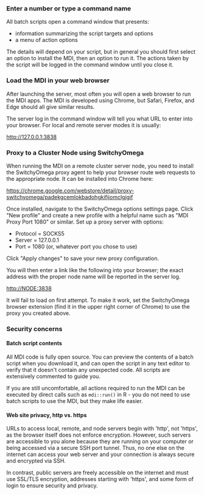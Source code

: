 ### Enter a number or type a command name

All batch scripts open a command window that presents:

- information summarizing the script targets and options
- a menu of action options

The details will depend on your
script, but in general you should first select an 
option to install the MDI, then an option to run it.
The actions taken by the script will be logged
in the command window until you close it.

### Load the MDI in your web browser

After launching the server, most often you will open 
a web browser to run the MDI apps. 
The MDI is developed using Chrome, but Safari, Firefox, and Edge should all 
give similar results.

The server log in the command window will tell you
what URL to enter into your browser. For local
and remote server modes it is usually:

<http://127.0.0.1:3838>

### Proxy to a Cluster Node using SwitchyOmega

When running the MDI on a remote cluster server node,
you need to install the SwitchyOmega proxy agent to help 
your browser route web requests to the appropriate node. 
It can be installed into Chrome here:

<https://chrome.google.com/webstore/detail/proxy-switchyomega/padekgcemlokbadohgkifijomclgjgif>

Once installed, navigate to the SwitchyOmega options settings page.
Click "New profile" and create a new profile with a helpful name
such as "MDI Proxy Port 1080" or similar. Set up a proxy server
with options:

- Protocol = SOCKS5
- Server = 127.0.0.1
- Port = 1080 (or, whatever port you chose to use)

Click "Apply changes" to save your new proxy configuration.

You will then enter a link like the following into your browser;
the exact address with the proper node name will be reported in the server log.

<http://NODE:3838>

It will fail to load on first attempt. To make it work, set the SwitchyOmega 
browser extension (find it in the upper right corner of Chrome) 
to use the proxy you created above.

### Security concerns

#### Batch script contents

All MDI code is fully open source. You can preview the contents
of a batch script when you download it, and can open the script in 
any text editor to verify that it doesn't contain 
any unexpected code. All scripts are extensively commented to guide you.

If you are still uncomfortable, all actions required to run the MDI
can be executed by direct calls such as <code>mdi::run()</code> in R - 
you do not need to use batch scripts to use the MDI, but they
make life easier.

#### Web site privacy, http vs. https

URLs to access local, remote, and node servers
begin with 'http', not 'https', as the browser itself does not enforce encryption. 
However, such servers are accessible to you alone because they are running
on your computer or being accessed via a secure SSH port tunnel. 
Thus, no one else on the internet can access your web server
and your connection is always secure and encrypted via SSH.

In contrast, public servers are freely accessible on the internet 
and must use SSL/TLS encryption, addresses starting with 'https',
and some form of login to ensure security and privacy.

<br><br><br><br>

